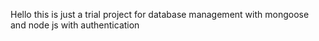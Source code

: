 Hello this is just a trial project for database management with mongoose and node js with authentication 

